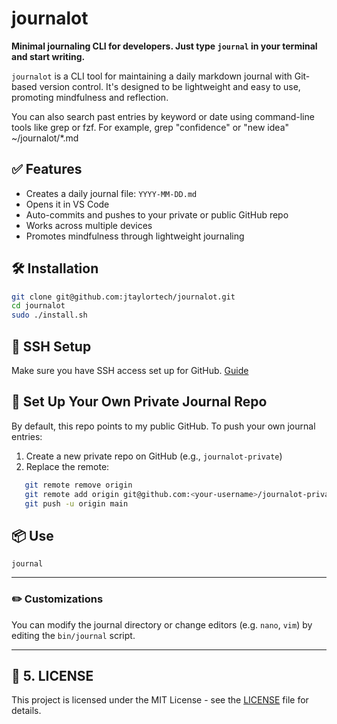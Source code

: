 # journalot

**Minimal journaling CLI for developers. Just type `journal` in your terminal and start writing.**

`journalot` is a CLI tool for maintaining a daily markdown journal with Git-based version control. It's designed to be lightweight and easy to use, promoting mindfulness and reflection. 

You can also search past entries by keyword or date using command-line tools like grep or fzf. For example, grep "confidence" or "new idea" ~/journalot/*.md

## ✅ Features
-   Creates a daily journal file: `YYYY-MM-DD.md`
-   Opens it in VS Code
-   Auto-commits and pushes to your private or public GitHub repo
-   Works across multiple devices
-   Promotes mindfulness through lightweight journaling

## 🛠️ Installation

```bash
git clone git@github.com:jtaylortech/journalot.git
cd journalot
sudo ./install.sh
```

## 🔐 SSH Setup
Make sure you have SSH access set up for GitHub. [Guide](https://docs.github.com/en/authentication/connecting-to-github-with-ssh)

## 🔄 Set Up Your Own Private Journal Repo
By default, this repo points to my public GitHub. To push your own journal entries:
1. Create a new private repo on GitHub (e.g., `journalot-private`)
2. Replace the remote:
```bash
   git remote remove origin
   git remote add origin git@github.com:<your-username>/journalot-private.git
   git push -u origin main
 ```

## 📦 Use
`journal` 

---

### ✏️ Customizations
You can modify the journal directory or change editors (e.g. `nano`, `vim`) by editing the `bin/journal` script.

---

## 🪪 5. **LICENSE**
This project is licensed under the MIT License - see the [LICENSE](LICENSE) file for details.